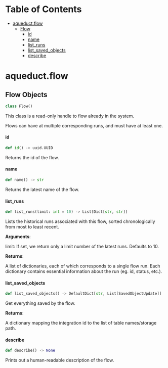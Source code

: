 # Table of Contents

* [aqueduct.flow](#aqueduct.flow)
  * [Flow](#aqueduct.flow.Flow)
    * [id](#aqueduct.flow.Flow.id)
    * [name](#aqueduct.flow.Flow.name)
    * [list\_runs](#aqueduct.flow.Flow.list_runs)
    * [list\_saved\_objects](#aqueduct.flow.Flow.list_saved_objects)
    * [describe](#aqueduct.flow.Flow.describe)

<a id="aqueduct.flow"></a>

# aqueduct.flow

<a id="aqueduct.flow.Flow"></a>

## Flow Objects

```python
class Flow()
```

This class is a read-only handle to flow already in the system.

Flows can have at multiple corresponding runs, and must have at least one.

<a id="aqueduct.flow.Flow.id"></a>

#### id

```python
def id() -> uuid.UUID
```

Returns the id of the flow.

<a id="aqueduct.flow.Flow.name"></a>

#### name

```python
def name() -> str
```

Returns the latest name of the flow.

<a id="aqueduct.flow.Flow.list_runs"></a>

#### list\_runs

```python
def list_runs(limit: int = 10) -> List[Dict[str, str]]
```

Lists the historical runs associated with this flow, sorted chronologically from most to least recent.

**Arguments**:

  limit:
  If set, we return only a limit number of the latest runs. Defaults to 10.
  

**Returns**:

  A list of dictionaries, each of which corresponds to a single flow run.
  Each dictionary contains essential information about the run (eg. id, status, etc.).

<a id="aqueduct.flow.Flow.list_saved_objects"></a>

#### list\_saved\_objects

```python
def list_saved_objects() -> DefaultDict[str, List[SavedObjectUpdate]]
```

Get everything saved by the flow.

**Returns**:

  A dictionary mapping the integration id to the list of table names/storage path.

<a id="aqueduct.flow.Flow.describe"></a>

#### describe

```python
def describe() -> None
```

Prints out a human-readable description of the flow.

